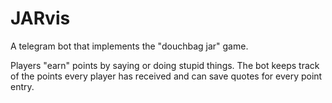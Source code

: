# JARvis

A telegram bot that implements the "douchbag jar" game.

Players "earn" points by saying or doing stupid things.
The bot keeps track of the points every player has received and can save quotes for every point entry.
